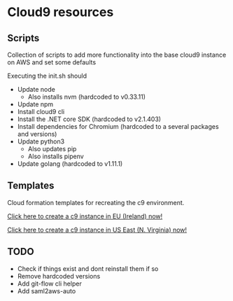 # Cloud9 resources

## Scripts

Collection of scripts to add more functionality into the base cloud9 instance on AWS and set some defaults

Executing the init.sh should

* Update node
    * Also installs nvm (hardcoded to v0.33.11)
* Update npm
* Install cloud9 cli
* Install the .NET core SDK (hardcoded to v2.1.403)
* Install dependencies for Chromium (hardcoded to a several packages and versions)
* Update python3
    * Also updates pip
    * Also installs pipenv
* Update golang (hardcoded to v1.11.1)

## Templates

Cloud formation templates for recreating the c9 environment.

[Click here to create a c9 instance in EU (Ireland) now!](https://console.aws.amazon.com/cloudformation/home?region=eu-west-1#/stacks/create/review?stackName=c9-magicbox&templateURL=https://s3.amazonaws.com/dev.cloudformation.mkoelle.com/c9.yaml)

[Click here to create a c9 instance in US East (N. Virginia) now!](https://console.aws.amazon.com/cloudformation/home?region=us-east-1#/stacks/create/review?stackName=c9-magicbox&templateURL=https://s3.amazonaws.com/dev.cloudformation.mkoelle.com/c9.yaml)

## TODO

* Check if things exist and dont reinstall them if so
* Remove hardcoded versions
* Add git-flow cli helper
* Add saml2aws-auto
